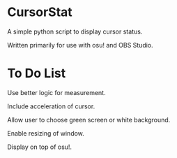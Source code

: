 # CursorStat
A simple python script to display cursor status.

Written primarily for use with osu! and OBS Studio.

# To Do List
Use better logic for measurement.

Include acceleration of cursor.

Allow user to choose green screen or white background.

Enable resizing of window.

Display on top of osu!.
